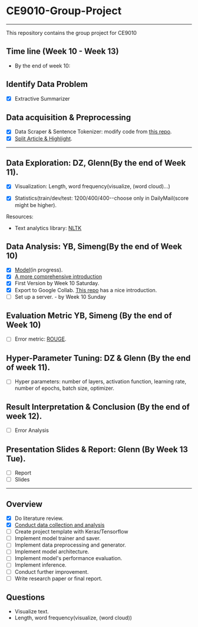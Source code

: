 # CE9010-Group-Project
---
This repository contains the group project for CE9010

## Time line (Week 10 - Week 13) 
* By the end of week 10: 

## Identify Data Problem

- [x] Extractive Summarizer

## Data acquisition & Preprocessing

- [x] Data Scraper & Sentence Tokenizer: modify code from [this repo](https://github.com/abisee/cnn-dailymail).
- [x] [Split Article & Highlight](https://github.com/EdinburghNLP/Refresh).
---
## Data Exploration: DZ, Glenn(By the end of Week 11). 

- [x] Visualization: Length, word frequency(visualize, (word cloud)...)

- [x] Statistics(train/dev/test: 1200/400/400--choose only in DailyMail(score might be higher).

Resources:

- Text analytics library: [NLTK](http://www.nltk.org/book/)

## Data Analysis: YB, Simeng(By the end of Week 10)

- [x] [Model](https://machinelearningmastery.com/encoder-decoder-models-text-summarization-keras/)(in progress).
- [x] [A more comprehensive introduction](https://towardsdatascience.com/how-to-create-data-products-that-are-magical-using-sequence-to-sequence-models-703f86a231f8)
- [x] First Version by Week 10 Saturday.
- [x] Export to Google Collab. [This repo](https://github.com/anqitu/NTUOSS-ImageRecognitionWorkshop) has a nice introduction. 
- [ ] Set up a server. - by Week 10 Sunday

## Evaluation Metric YB, Simeng (By the end of Week 10)
- [ ] Error metric: [ROUGE](https://github.com/ShirleyHan6/CE9010-Group-Project/tree/master/Evaluation).

## Hyper-Parameter Tuning: DZ & Glenn (By the end of week 11). 
- [ ] Hyper parameters: number of layers, activation function, learning rate, number of epochs, batch size, optimizer.  

## Result Interpretation & Conclusion (By the end of week 12). 
- [ ] Error Analysis

## Presentation Slides & Report: Glenn (By Week 13 Tue). 
- [ ] Report
- [ ] Slides
---
## Overview

- [x] Do literature review.
- [x] [Conduct data collection and analysis](https://github.com/EdinburghNLP/Refresh)
- [ ] Create project template with Keras/Tensorflow
- [ ] Implement model trainer and saver.
- [ ] Implement data preprocessing and generator.
- [ ] Implement model architecture.
- [ ] Implement model's performance evaluation.
- [ ] Implement inference.
- [ ] Conduct further improvement.
- [ ] Write research paper or final report.

## Questions

- Visualize text.
- Length, word frequency(visualize, (word cloud))
